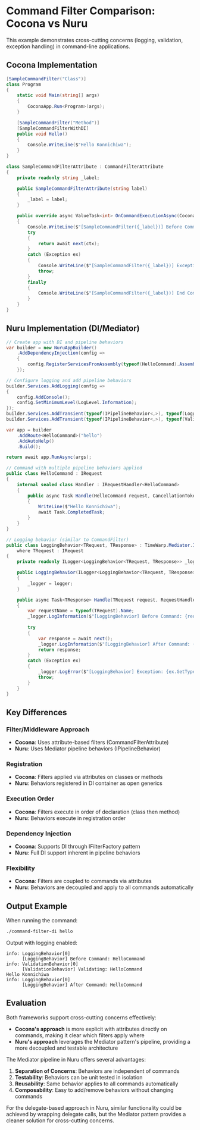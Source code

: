# Command Filter Comparison: Cocona vs Nuru

This example demonstrates cross-cutting concerns (logging, validation, exception handling) in command-line applications.

## Cocona Implementation

```csharp
[SampleCommandFilter("Class")]
class Program
{
    static void Main(string[] args)
    {
        CoconaApp.Run<Program>(args);
    }

    [SampleCommandFilter("Method")]
    [SampleCommandFilterWithDI]
    public void Hello()
    {
        Console.WriteLine($"Hello Konnichiwa");
    }
}

class SampleCommandFilterAttribute : CommandFilterAttribute
{
    private readonly string _label;

    public SampleCommandFilterAttribute(string label)
    {
        _label = label;
    }

    public override async ValueTask<int> OnCommandExecutionAsync(CoconaCommandExecutingContext ctx, CommandExecutionDelegate next)
    {
        Console.WriteLine($"[SampleCommandFilter({_label})] Before Command: {ctx.Command.Name}");
        try
        {
            return await next(ctx);
        }
        catch (Exception ex)
        {
            Console.WriteLine($"[SampleCommandFilter({_label})] Exception: {ex.GetType().FullName}: {ex.Message}");
            throw;
        }
        finally
        {
            Console.WriteLine($"[SampleCommandFilter({_label})] End Command: {ctx.Command.Name}");
        }
    }
}
```

## Nuru Implementation (DI/Mediator)

```csharp
// Create app with DI and pipeline behaviors
var builder = new NuruAppBuilder()
    .AddDependencyInjection(config => 
    {
        config.RegisterServicesFromAssembly(typeof(HelloCommand).Assembly);
    });

// Configure logging and add pipeline behaviors
builder.Services.AddLogging(config => 
{
    config.AddConsole();
    config.SetMinimumLevel(LogLevel.Information);
});
builder.Services.AddTransient(typeof(IPipelineBehavior<,>), typeof(LoggingBehavior<,>));
builder.Services.AddTransient(typeof(IPipelineBehavior<,>), typeof(ValidationBehavior<,>));

var app = builder
    .AddRoute<HelloCommand>("hello")
    .AddAutoHelp()
    .Build();

return await app.RunAsync(args);

// Command with multiple pipeline behaviors applied
public class HelloCommand : IRequest
{
    internal sealed class Handler : IRequestHandler<HelloCommand>
    {
        public async Task Handle(HelloCommand request, CancellationToken cancellationToken)
        {
            WriteLine($"Hello Konnichiwa");
            await Task.CompletedTask;
        }
    }
}

// Logging behavior (similar to CommandFilter)
public class LoggingBehavior<TRequest, TResponse> : TimeWarp.Mediator.IPipelineBehavior<TRequest, TResponse>
    where TRequest : IRequest
{
    private readonly ILogger<LoggingBehavior<TRequest, TResponse>> _logger;

    public LoggingBehavior(ILogger<LoggingBehavior<TRequest, TResponse>> logger)
    {
        _logger = logger;
    }

    public async Task<TResponse> Handle(TRequest request, RequestHandlerDelegate<TResponse> next, CancellationToken cancellationToken)
    {
        var requestName = typeof(TRequest).Name;
        _logger.LogInformation($"[LoggingBehavior] Before Command: {requestName}");
        
        try
        {
            var response = await next();
            _logger.LogInformation($"[LoggingBehavior] After Command: {requestName}");
            return response;
        }
        catch (Exception ex)
        {
            _logger.LogError($"[LoggingBehavior] Exception: {ex.GetType().FullName}: {ex.Message}");
            throw;
        }
    }
}
```

## Key Differences

### Filter/Middleware Approach
- **Cocona**: Uses attribute-based filters (CommandFilterAttribute)
- **Nuru**: Uses Mediator pipeline behaviors (IPipelineBehavior)

### Registration
- **Cocona**: Filters applied via attributes on classes or methods
- **Nuru**: Behaviors registered in DI container as open generics

### Execution Order
- **Cocona**: Filters execute in order of declaration (class then method)
- **Nuru**: Behaviors execute in registration order

### Dependency Injection
- **Cocona**: Supports DI through IFilterFactory pattern
- **Nuru**: Full DI support inherent in pipeline behaviors

### Flexibility
- **Cocona**: Filters are coupled to commands via attributes
- **Nuru**: Behaviors are decoupled and apply to all commands automatically

## Output Example

When running the command:

```bash
./command-filter-di hello
```

Output with logging enabled:
```
info: LoggingBehavior[0]
      [LoggingBehavior] Before Command: HelloCommand
info: ValidationBehavior[0]
      [ValidationBehavior] Validating: HelloCommand
Hello Konnichiwa
info: LoggingBehavior[0]
      [LoggingBehavior] After Command: HelloCommand
```

## Evaluation

Both frameworks support cross-cutting concerns effectively:

- **Cocona's approach** is more explicit with attributes directly on commands, making it clear which filters apply where
- **Nuru's approach** leverages the Mediator pattern's pipeline, providing a more decoupled and testable architecture

The Mediator pipeline in Nuru offers several advantages:
1. **Separation of Concerns**: Behaviors are independent of commands
2. **Testability**: Behaviors can be unit tested in isolation
3. **Reusability**: Same behavior applies to all commands automatically
4. **Composability**: Easy to add/remove behaviors without changing commands

For the delegate-based approach in Nuru, similar functionality could be achieved by wrapping delegate calls, but the Mediator pattern provides a cleaner solution for cross-cutting concerns.